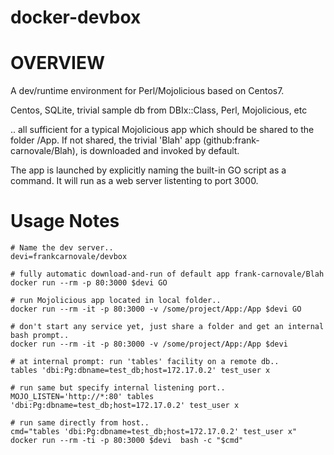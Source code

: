 # docker-devbox


# OVERVIEW
A dev/runtime environment for Perl/Mojolicious based on Centos7.

Centos, SQLite, trivial sample db from DBIx::Class, Perl, Mojolicious, etc

.. all sufficient for a typical Mojolicious app which should be shared to the folder /App.
If not shared, the trivial 'Blah' app (github:frank-carnovale/Blah), is downloaded and invoked by default.

The app is launched by explicitly naming the built-in GO script as a command.  It will run as a web server listenting to port 3000.

# Usage Notes
```
# Name the dev server..
devi=frankcarnovale/devbox

# fully automatic download-and-run of default app frank-carnovale/Blah
docker run --rm -p 80:3000 $devi GO

# run Mojolicious app located in local folder..
docker run --rm -it -p 80:3000 -v /some/project/App:/App $devi GO

# don't start any service yet, just share a folder and get an internal bash prompt..
docker run --rm -it -p 80:3000 -v /some/project/App:/App $devi

# at internal prompt: run 'tables' facility on a remote db..
tables 'dbi:Pg:dbname=test_db;host=172.17.0.2' test_user x

# run same but specify internal listening port..
MOJO_LISTEN='http://*:80' tables 'dbi:Pg:dbname=test_db;host=172.17.0.2' test_user x

# run same directly from host..
cmd="tables 'dbi:Pg:dbname=test_db;host=172.17.0.2' test_user x"
docker run --rm -ti -p 80:3000 $devi  bash -c "$cmd"
```
